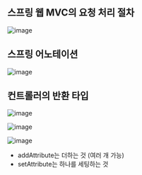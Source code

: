 ## 스프링 웹 MVC의 요청 처리 절차

![image](https://user-images.githubusercontent.com/81727895/167078906-5838c970-5e8a-484a-8c96-d6eb22d891c1.png)

## 스프링 어노테이션

![image](https://user-images.githubusercontent.com/81727895/167079024-9949d2e1-fc0e-4d7a-ae7e-f89d3a794821.png)


## 컨트롤러의 반환 타입

![image](https://user-images.githubusercontent.com/81727895/167091510-ff7eec22-405a-42f4-9a46-db983b7e9897.png)

![image](https://user-images.githubusercontent.com/81727895/167091658-051b0e1f-5787-41a6-8f36-2b11cfb2d9d7.png)

![image](https://user-images.githubusercontent.com/81727895/167091709-a9144926-6d02-41c8-b54f-9d2fc3c7c3c8.png)

- addAttribute는 더하는 것 (여러 개 가능)
- setAttribute는 하나를 세팅하는 것
